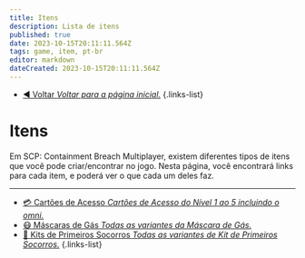 ```yaml
---
title: Itens
description: Lista de itens
published: true
date: 2023-10-15T20:11:11.564Z
tags: game, item, pt-br
editor: markdown
dateCreated: 2023-10-15T20:11:11.564Z
---
```


- [:arrow_backward: Voltar *Voltar para a página inicial.*](/home#single-playerco-op)
{.links-list}
# Itens
Em SCP: Containment Breach Multiplayer, existem diferentes tipos de itens que você pode criar/encontrar no jogo. Nesta página, você encontrará links para cada item, e poderá ver o que cada um deles faz.

---
- [:credit_card: Cartões de Acesso *Cartões de Acesso do Nível 1 ao 5 incluindo o omni.*](/game/items/Keycards)
- [:mask: Máscaras de Gás *Todas as variantes da Máscara de Gás.*](/game/items/gas-mask)
- [:hospital: Kits de Primeiros Socorros *Todas as variantes de Kit de Primeiros Socorros.*](/game/items/first-aid-kit)
{.links-list}